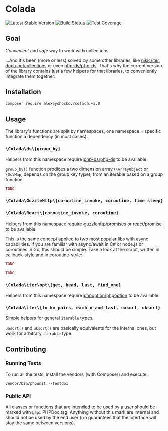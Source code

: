 # Colada

[![Latest Stable Version](https://poser.pugx.org/alexeyshockov/colada/v/stable)](https://packagist.org/packages/alexeyshockov/colada)
[![Build Status](https://travis-ci.org/alexeyshockov/colada.svg?branch=master)](https://travis-ci.org/alexeyshockov/colada)
[![Test Coverage](https://api.codeclimate.com/v1/badges/9fad70ac2b82e3a52c5c/test_coverage)](https://codeclimate.com/github/alexeyshockov/colada/test_coverage)

## Goal

_Convenient_ and _safe_ way to work with collections.

...And it's been (more or less) solved by some other libraries, like [nikic/iter](https://github.com/nikic/iter), 
[doctrine/collections](https://github.com/doctrine/collections) or even 
[php-ds/php-ds](https://github.com/php-ds/polyfill). That's why the current version of the library contains just a few 
helpers for that libraries, to conveniently integrate them together. 

## Installation

```
composer require alexeyshockov/colada:~3.0
```

## Usage

The library's functions are split by namespaces, one namespace = specific function a dependency (in most cases).

### `\Colada\ds\{group_by}`

Helpers from this namespace require [php-ds/php-ds](https://github.com/php-ds/polyfill) to be available.

`group_by()` function prodices a two dimension array (`\ArrayObject` or `\Ds\Map`, depends on the group key type), from 
an iterable based on a group function.

```php
TODO
```

### `\Colada\GuzzleHttp\{coroutine_invoke, coroutine, time_sleep}`
### `\Colada\React\{coroutine_invoke, coroutine}`

Helpers from this namespace require [guzzlehttp/promises](https://github.com/guzzle/promises) or 
[react/promise](https://github.com/reactphp/promise) to be available.

This is the same concept applied to two most popular libs with async capabilities. If you are familiar with async/await 
in C# or node.js or coroutines in Go, this should be simple. Take a look at the script, written in callback-style and in 
coroutine-style:

```php
TODO
```

```php
TODO
```

### `\Colada\iter\opt\{get, head, last, find_one}`

Helpers from this namespace require [phpoption/phpoption](https://github.com/schmittjoh/php-option) to be available.

### `\Colada\iter\{to_kv_pairs, each_n_and_last, uasort, uksort}`

Simple helpers for general `iterable` types.

`uasort()` and `uksort()` are basically equivalents for the internal ones, but work for arbitrary `iterable` type.

## Contributing

### Running Tests

To run all the tests, install the vendors (with Composer) and execute:
```
vendor/bin/phpunit --testdox
```

### Public API

All classes or functions that are intended to be used by a user should be marked with `@api` PHPDoc tag. Anything without this mark 
are internal and should not be used by the end user (no guarantees that the interface will stay the same between 
versions).
